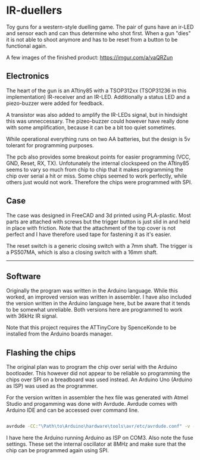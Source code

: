 # IR-duellers

Toy guns for a western-style duelling game. The pair of guns have an ir-LED and sensor each and can thus determine who shot first. When a gun "dies" it is not able to shoot anymore and has to be reset from a button to be functional again. 

A few images of the finished product: https://imgur.com/a/vaQRZun

## Electronics

The heart of the gun is an ATtiny85 with a TSOP312xx (TSOP31236 in this implementation) IR-receiver and an IR-LED. Additionally a status LED and a piezo-buzzer were added for feedback. 

A transistor was also added to amplify the IR-LEDs signal, but in hindsight this was unneccessary. The pizeo-buzzer could however have really done with some amplification, because it can be a bit too quiet sometimes. 

While operational everything runs on two AA batteries, but the design is 5v tolerant for programming purposes.  

The pcb also provides some breakout points for easier programming (VCC, GND, Reset, RX, TX). Unfotunately the internal clockspeed on the ATtiny85 seems to vary so much from chip to chip that it makes programming the chip over serial a hit or miss. Some chips seemed to work perfectly, while others just would not work. Therefore the chips were programmed with SPI. 

## Case

The case was designed in FreeCAD and 3d printed using PLA-plastic. Most parts are attached with screws but the trigger button is just slid in and held in place with friction. Note that the attachment of the top cover is not perfect and I have therefore used tape for fastening it as it's easier. 

The reset switch is a generic closing switch with a 7mm shaft. The trigger is a PS507MA, which is also a closing switch with a 16mm shaft.

------

## Software

Originally the program was written in the Arduino language. While this worked, an improved version was written in assembler. I have also included the version written in the Arduino language here, but be aware that it tends to be somewhat unreliable. Both versions here are programmed to work with 36kHz IR signal. 

Note that this project requires the ATTinyCore by SpenceKonde to be installed from the Arduino boards manager.

## Flashing the chips

The original plan was to program the chip over serial with the Arduino bootloader. This however did not appear to be reliable so programming the chips over SPI on a breadboard was used instead. An Arduino Uno (Arduino as ISP) was used as the programmer.

For the version written in assembler the hex file was generated with Atmel Studio and progamming was done with Avrdude. Avrdude comes with Arduino IDE and can be accessed over command line.

```bash

avrdude -CC:"\Path\to\Arduino\hardware\tools\avr/etc/avrdude.conf" -v -pattiny85 -carduino -PCOM3 -b19200 -U lfuse:w:0xE2:m -U hfuse:w:0xDF:m -U efuse:w:0xFF:m -Uflash:w:lightguns_asm_v1.hex:i

```

I have here the Arduino running Arduino as ISP on COM3. Also note the fuse settings. These set the internal oscillator at 8MHz and make sure that the chip can be programmed again using SPI.